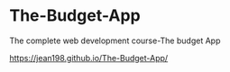 # The-Budget-App
The complete web development course-The budget App

https://jean198.github.io/The-Budget-App/
